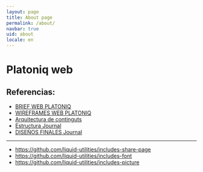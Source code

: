 ```yaml
---
layout: page
title: About page
permalink: /about/
navbar: true
uid: about
locale: en
---
```


Platoniq web
============


Referencias:
------------

- [BRIEF WEB PLATONIQ](https://docs.google.com/document/d/1NnSfvJyWOSBiT_C8W5R2AscAIaMhBSbBfkoZZpU9FxI/edit#heading=h.c0f3wjtb00k9)
- [WIREFRAMES WEB PLATONIQ](https://www.defacto.cat/clients/platoniq/#p=01_home)
- [Arquitectura de continguts](https://docs.google.com/document/d/1KitbqDcOjDYgDutP_VpnSfrXXfjWPd95CYFZkWl9Ic0/edit#heading=h.7p4u5crwyylf)
- [Estructura Journal](https://docs.google.com/spreadsheets/d/1f7F-aVjtyV70K71ZifPREB5bur0UpVoFraugnCokEWQ/edit#gid=0)
- [DISEÑOS FINALES Journal](https://goteo.box.com/s/csn77n9y3l8c87izhxpngv9oxf8gn7zl)


----

- https://github.com/liquid-utilities/includes-share-page
- https://github.com/liquid-utilities/includes-font
- https://github.com/liquid-utilities/includes-picture
